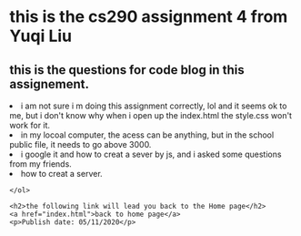 <!DOCTYPE html>
<html lang="en" dir="ltr">
<head>
	<meta charset="utf-8">
	<title>this is the blog html</title>

</head>


<body>
	<h1> this is the cs290 assignment 4 from Yuqi Liu</h1>

<h2>this is the questions for code blog in this assignement. </h2>
		<li> i am not sure i m doing this assignment correctly, lol and it seems ok to me, but i don't know why when i open up the index.html the style.css won't work for it.</li>
		<li>  in my locoal computer, the acess can be anything, but in the school public file, it needs to go above 3000. </li>
		<li> i google it and how to creat a sever by js, and i asked some questions from my friends.  </li>
		<li> how to creat a server.  </li>

	</ol>

	<h2>the following link will lead you back to the Home page</h2>
	<a href="index.html">back to home page</a>
	<p>Publish date: 05/11/2020</p>
</body>
